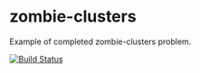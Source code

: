 # zombie-clusters

Example of completed zombie-clusters problem.

[![Build Status](https://travis-ci.org/mulchy/zombie-clusters.svg?branch=master)](https://travis-ci.org/mulchy/zombie-clusters)
